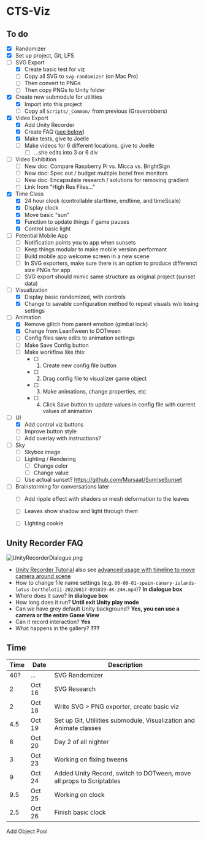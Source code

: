 
# CTS-Viz


## To do

- [X] Randomizer
- [X] Set up project, Git, LFS
- [ ] SVG Export
	- [X] Create basic test for viz
	- [ ] Copy all SVG to `svg-randomizer` (on Mac Pro)
	- [ ] Then convert to PNGs
	- [ ] Then copy PNGs to Unity folder
- [X] Create new submodule for utilities
 	- [X] Import into this project
	- [ ] Copy all `Scripts/_Common/` from previous (Graverobbers)
- [X] Video Export
	- [X] Add Unity Recorder
	- [X] Create FAQ ([see below](#unity-recorder-faq))
	- [X] Make tests, give to Joelle
	- [ ] Make videos for 6 different locations, give to Joelle
		- [ ] ...she edits into 3 or 6 div
- [ ] Video Exhibition
	- [ ] New doc: Compare Raspberry Pi vs. Micca vs. BrightSign
	- [ ] New doc: Spec out / budget multiple bezel free monitors
	- [ ] New doc: Encapsulate research / solutions for removing gradient
	- [ ] Link from "High Res Files..."
- [X] Time Class
	- [X] 24 hour clock (controllable starttime, endtime, and timeScale)
	- [X] Display clock
	- [X] Move basic "sun"
	- [X] Function to update things if game pauses
	- [X] Control basic light
- [ ] Potential Mobile App
	- [ ] Notification points you to app when sunsets
	- [ ] Keep things modular to make mobile version performant
	- [ ] Build mobile app welcome screen in a new scene
	- [ ] In SVG exporters, make sure there is an option to produce differenct size PNGs for app
	- [ ] SVG export should mimic same structure as original project (sunset data)
- [ ] Visualization
 	- [X] Display basic randomized, with controls
 	- [X] Change to savable configuration method to repeat visuals w/o losing settings
- [ ] Animation
	- [X] Remove glitch from parent emotion (gimbal lock)
	- [X] Change from LeanTween to DOTween
	- [ ] Config files save edits to animation settings
	- [ ] Make Save Config button
	- [ ] Make workflow like this:
		- [ ] 1. Create new config file button
		- [ ] 2. Drag config file to visualizer game object
		- [ ] 3. Make animations, change properties, etc
		- [ ] 4. Click Save button to update values in config file with current values of animation
- [ ] UI
	- [X] Add control viz buttons
	- [ ] Improve button style
	- [ ] Add overlay with instructions?
- [ ] Sky
	- [ ] Skybox image
	- [ ] Lighting / Rendering
		- [ ] Change color
		- [ ] Change value
	- [ ] Use actual sunset? https://github.com/Mursaat/SunriseSunset
- [ ] Brainstorming for conversations later
	- [ ] Add ripple effect with shaders or mesh deformation to the leaves
	- [ ] Leaves show shadow and light through them
	- [ ] Lighting cookie


## Unity Recorder FAQ

![UnityRecorderDialogue.png](Assets/Sprites/UnityRecorderDialogue.png)

- [Unity Recorder Tutorial](https://learn.unity.com/tutorial/working-with-unity-recorder#) also see [advanced usage with timeline to move camera around scene](https://www.youtube.com/watch?v=AIlDJoCuJ1E&ab_channel=TheTrueDuck)
- How to change file name settings (e.g. `00-00-01-spain-canary-islands-lotus-berthelotii-20220817-095839-4K-24H.mp4`)? **In dialogue box**
- Where does it save? **In dialogue box**
- How long does it run? **Until exit Unity play mode**
- Can we have grey default Unity background? **Yes, you can use a camera or the entire Game View**
- Can it record interaction? **Yes**
- What happens in the gallery? **???**





## Time

Time | Date | Description
--- | --- | ---
40? | ... | SVG Randomizer
2 | Oct 16 | SVG Research
2 | Oct 18 | Write SVG > PNG exporter, create basic viz
4.5 | Oct 19 | Set up Git, Utiliities submodule, Visualization and Animate classes
6 | Oct 20 | Day 2 of all nighter
3 | Oct 23 | Working on fixing tweens
9 | Oct 24 | Added Unity Record, switch to DOTween, move all props to Scriptables
9.5 | Oct 25 | Working on clock
2.5 | Oct 26 | Finish basic clock

Add Object Pool
